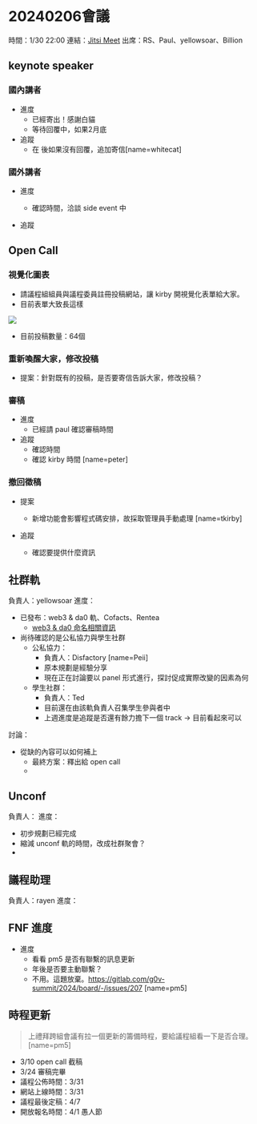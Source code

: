 # 20240206會議

時間：1/30 22:00
連結：[Jitsi Meet](https://jitsi.ocf.tw/g0vsummit2024program)
出席：RS、Paul、yellowsoar、Billion

## keynote speaker 
### 國內講者
- 進度
    - 已經寄出！感謝白貓
    - 等待回覆中，如果2月底
- 追蹤
    - 在   後如果沒有回覆，追加寄信[name=whitecat]

### 國外講者
- 進度
    - 確認時間，洽談 side event 中

- 追蹤

## Open Call 
### 視覺化圖表
- 請議程組組員與議程委員註冊投稿網站，讓 kirby 開視覺化表單給大家。
- 目前表單大致長這樣

![](https://s3-ap-northeast-1.amazonaws.com/g0v-hackmd-images/uploads/upload_6f8d3c56d8e6161f9405d7e3788c63c6.png)
- 目前投稿數量：64個

### 重新喚醒大家，修改投稿
- 提案：針對既有的投稿，是否要寄信告訴大家，修改投稿？


### 審稿
- 進度
    - 已經請 paul 確認審稿時間
- 追蹤
    - 確認時間
    - 確認 kirby 時間 [name=peter]

### 撤回徵稿
- 提案
    - 新增功能會影響程式碼安排，故採取管理員手動處理 [name=tkirby]
    
- 追蹤
    - 確認要提供什麼資訊

## 社群軌
負責人：yellowsoar
進度：
- 已發布：web3 & da0 軌、Cofacts、Rentea
    - [web3 & da0 命名相關資訊](https://docs.google.com/document/d/1AhY_N0Y2gixg6vzTRxzv4K6IKklUhQca0H5qes_ncwE/edit#heading=h.c6qv0kfgkim1)
- 尚待確認的是公私協力與學生社群
    - 公私協力：
        - 負責人：Disfactory [name=Peii]
        - 原本規劃是經驗分享
        - 現在正在討論要以 panel 形式進行，探討促成實際改變的因素為何
    - 學生社群：
        - 負責人：Ted
        - 目前還在由該軌負責人召集學生參與者中
        - 上週進度是追蹤是否還有餘力擔下一個 track → 目前看起來可以

討論：
- 從缺的內容可以如何補上
    - 最終方案：釋出給 open call 
    - 

## Unconf 
負責人：
進度：
- 初步規劃已經完成
- 縮減 unconf 軌的時間，改成社群聚會？
- 

## 議程助理
負責人：rayen 
進度：

## FNF 進度
- 進度
    - 看看 pm5 是否有聯繫的訊息更新
    - 年後是否要主動聯繫？
    - 不用。這題放棄。https://gitlab.com/g0v-summit/2024/board/-/issues/207 [name=pm5]

## 時程更新

> 上禮拜跨組會議有拉一個更新的籌備時程，要給議程組看一下是否合理。[name=pm5]

- 3/10 open call 截稿
- 3/24 審稿完畢
- 議程公佈時間：3/31
- 網站上線時間：3/31
- 議程最後定稿：4/7
- 開放報名時間：4/1 愚人節
